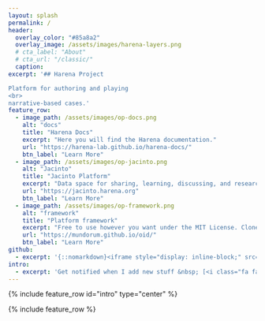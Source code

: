 ```yaml
---
layout: splash
permalink: /
header:
  overlay_color: "#85a8a2"
  overlay_image: /assets/images/harena-layers.png
  # cta_label: "About"
  # cta_url: "/classic/"
  caption:
excerpt: '## Harena Project

Platform for authoring and playing
<br>
narrative-based cases.'
feature_row:
  - image_path: /assets/images/op-docs.png
    alt: "docs"
    title: "Harena Docs"
    excerpt: "Here you will find the Harena documentation."
    url: "https://harena-lab.github.io/harena-docs/"
    btn_label: "Learn More"
  - image_path: /assets/images/op-jacinto.png
    alt: "Jacinto"
    title: "Jacinto Platform"
    excerpt: "Data space for sharing, learning, discussing, and researching clinical cases embodies this VP-centered approach."
    url: "https://jacinto.harena.org"
    btn_label: "Learn More"
  - image_path: /assets/images/op-framework.png
    alt: "framework"
    title: "Platform framework"
    excerpt: "Free to use however you want under the MIT License. Clone it, fork it, customize it, whatever!"
    url: "https://mundorum.github.io/oid/"
    btn_label: "Learn More"
github:
  - excerpt: '{::nomarkdown}<iframe style="display: inline-block;" src="https://ghbtns.com/github-btn.html?user=mmistakes&repo=minimal-mistakes&type=star&count=true&size=large" frameborder="0" scrolling="0" width="160px" height="30px"></iframe> <iframe style="display: inline-block;" src="https://ghbtns.com/github-btn.html?user=mmistakes&repo=minimal-mistakes&type=fork&count=true&size=large" frameborder="0" scrolling="0" width="158px" height="30px"></iframe>{:/nomarkdown}'
intro:
  - excerpt: 'Get notified when I add new stuff &nbsp; [<i class="fa fa-twitter"></i> @mmistakes](https://twitter.com/mmistakes){: .btn .btn--twitter}'
---
```


{% include feature_row id="intro" type="center" %}

{% include feature_row %}
